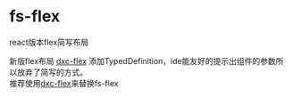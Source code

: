 # fs-flex
react版本flex简写布局  

新版flex布局 [dxc-flex](https://github.com/dxcweb/dxc-flex) 添加TypedDefinition，ide能友好的提示出组件的参数所以放弃了简写的方式。  
推荐使用[dxc-flex](https://github.com/dxcweb/dxc-flex)来替换fs-flex
